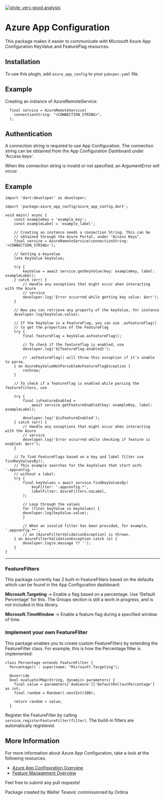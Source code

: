 [![style: very good analysis](https://img.shields.io/badge/style-very_good_analysis-B22C89.svg)](https://pub.dev/packages/very_good_analysis)

# Azure App Configuration  
This package makes it easier to communicate with Microsoft Azure App Configuration KeyValue and FeatureFlag resources.

## Installation
To use this plugin, add `azure_app_config` to your `pubspec.yaml` file.

## Example
Creating an instance of AzureRemoteService:

      final service = AzureRemoteService(
        connectionString: "<CONNECTION_STRING>",
      ); 

## Authentication

A connection string is required to use App Configuration.
The connection string can be obtained from the App Configuration Dashboard under 'Access keys'.

When the connection string is invalid or not specified, an ArgumentError will occur.

## Example 

    import 'dart:developer' as developer;

    import 'package:azure_app_config/azure_app_config.dart';

    void main() async {
        const exampleKey = 'example_key';
        const exampleLabel = 'example_label';

        // Creating an instance needs a connection String. This can be
        // obtained through the Azure Portal, under "Access Keys".
        final service = AzureRemoteService(connectionString: '<CONNECTION_STRING>');

        // Getting a keyvalue
        late KeyValue keyValue;

        try {
            keyValue = await service.getKeyValue(key: exampleKey, label: exampleLabel);
        } catch (err) {
            // Handle any exceptions that might occur when interacting with the Azure
            // service
            developer.log('Error occurred while getting key value: $err');
        }

        // Now you can retrieve any property of the keyValue, for instance
        developer.log(keyValue.value);

        // If the KeyValue is a FeatureFlag, you can use .asFeatureFlag()
        // to get the properties of the FeatureFlag
        try {
            final featureFlag = keyValue.asFeatureFlag();

            // To check if the featureflag is enabled, use
            developer.log('${featureFlag.enabled}');

            // .asFeatureFlag() will throw this exception if it's unable to parse.
        } on AzureKeyValueNotParsableAsFeatureFlagException {
            rethrow;
        }

        // To check if a featureflag is enabled while parsing the featurefilters, use

        try {
            final isFeatureEnabled =
                await service.getFeatureEnabled(key: exampleKey, label: exampleLabel);

            developer.log('$isFeatureEnabled');
        } catch (err) {
            // Handle any exceptions that might occur when interacting with the Azure
            // service
            developer.log('Error occurred while checking if feature is enabled: $err');
        }

        // To find FeatureFlags based on a key and label filter use findKeyValuesBy().
        // This example searches for the keyValues that start with '.appconfig.'
        // without a label:
        try {
            final keyValues = await service.findKeyValuesBy(
                keyFilter: '.appconfig.*',
                labelFilter: AzureFilters.noLabel,
            );

            // Loop through the values
            for (final keyValue in keyValues) {
            developer.log(keyValue.value);
            }

            // When an invalid filter has been provided, for example, '.appconfig.**',
            // an [AzureFilterValidationException] is thrown.
        } on AzureFilterValidationException catch (e) {
            developer.log(e.message ?? '');
        }
    }


---

### FeatureFilters
This package currently has 2 built-in FeatureFilters based on the defaults which can be found in the App Configuration dashboard:

**Microsoft.Targeting** -> Enable a flag based on a percentage. Use 'Default Percentage' for this. The Groups section is still a work in progress, and is not included in this library. 

**Microsoft.TimeWindow** -> Enable a feature flag during a specified window of time.

### Implement your own FeatureFilter

This package enables you to create custom FeatureFilters by extending the FeatureFilter class. For example, this is how the Percentage filter is implemented:

    class Percentage extends FeatureFilter {
      Percentage() : super(name: "Microsoft.Targeting");

      @override
      bool evaluate(Map<String, dynamic> parameters) {
        final value = parameters['Audience']['DefaultRolloutPercentage'] as int;
        final random = Random().nextInt(100);

        return random < value;
      }
    


Register the FeatureFilter by calling `service.registerFeatureFilter(filter)`. The build-in filters are automatically registered.

## More Information
For more information about Azure App Configuration, take a look at the following resources.

 - [Azure App Configuration Overview](https://learn.microsoft.com/en-us/azure/azure-app-configuration/overview)
 - [Feature Management Overview](https://learn.microsoft.com/en-us/azure/azure-app-configuration/concept-feature-management)


Feel free to submit any pull requests!




Package created by Walter Tesevic commissioned by Ordina
